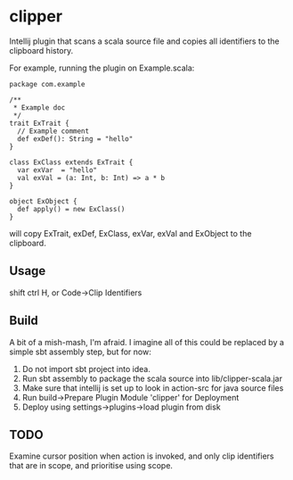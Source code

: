 clipper
=======

Intellij plugin that scans a scala source file and copies all identifiers to the clipboard history.

For example, running the plugin on Example.scala:

```
package com.example

/**
 * Example doc
 */
trait ExTrait {
  // Example comment
  def exDef(): String = "hello"
}

class ExClass extends ExTrait {
  var exVar  = "hello"
  val exVal = (a: Int, b: Int) => a * b
}

object ExObject {
  def apply() = new ExClass()
}
```
will copy ExTrait, exDef, ExClass, exVar, exVal and ExObject to the clipboard.

Usage
-----

shift ctrl H, or Code->Clip Identifiers

Build
-----

A bit of a mish-mash, I'm afraid.  I imagine all of this could be replaced by a simple sbt assembly step, but for now:

1. Do not import sbt project into idea.
2. Run sbt assembly to package the scala source into lib/clipper-scala.jar
3. Make sure that intellij is set up to look in action-src for java source files
4. Run build->Prepare Plugin Module 'clipper' for Deployment
5. Deploy using settings->plugins->load plugin from disk

TODO
----

Examine cursor position when action is invoked, and only clip identifiers that are in scope, and prioritise using scope.




